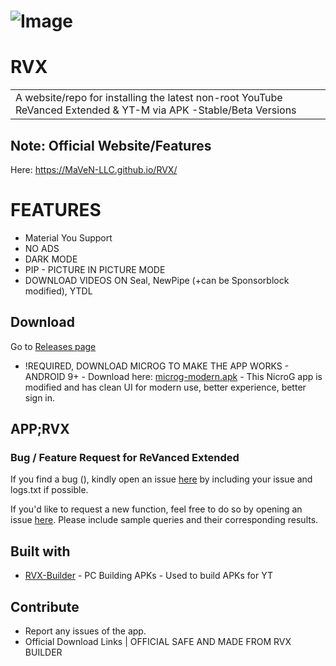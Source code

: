 # ![Image](https://revancedio.com/wp-content/uploads/2023/01/Add-a-subheading-3-compressed-768x432.jpg)
# RVX
<table>
<tr>
<td>
  A website/repo for installing the latest non-root YouTube ReVanced Extended & YT-M via APK  -Stable/Beta Versions</td>
</tr>
</table>


## Note: Official Website/Features
Here:  https://MaVeN-LLC.github.io/RVX/
# FEATURES
- Material You Support
- NO ADS
- DARK MODE
- PIP - PICTURE IN PICTURE MODE
- DOWNLOAD VIDEOS ON Seal, NewPipe (+can be Sponsorblock modified), YTDL

## Download
Go to [Releases page](https://github.com/MaVeN-LLC/RVX/releases)
- !REQUIRED, DOWNLOAD MICROG TO MAKE THE APP WORKS - ANDROID 9+ - Download here: [microg-modern.apk](https://github.com/WSTxda/MicroG-RE/releases/download/3.4/MicroG-RE-universal.apk) - This NicroG app is modified and has clean UI for modern use, better experience, better sign in.

## APP;RVX
### Bug / Feature Request for ReVanced Extended

If you find a bug (), kindly open an issue [here](https://github.com/inotia00/ReVanced_Extended/issues/new) by including your issue and logs.txt if possible.

If you'd like to request a new function, feel free to do so by opening an issue [here](https://github.com/inotia00/ReVanced_Extended/issues/new). Please include sample queries and their corresponding results.

## Built with 

- [RVX-Builder](https://github.com/inotia00/rvx-builder) - PC Building APKs - Used to build APKs for YT

## Contribute
- Report any issues of the app.
- Official Download Links | OFFICIAL SAFE AND MADE FROM RVX BUILDER

